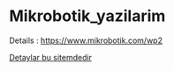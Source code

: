 # Mikrobotik_yazilarim

Details : https://www.mikrobotik.com/wp2
<html>
<head>
</head>
<body>
<a href="https://www.mikrobotik.com/wp2" target="_blank" title="Mikrobotik sitesi">Detaylar bu sitemdedir </a>
 

</body>
</html>
